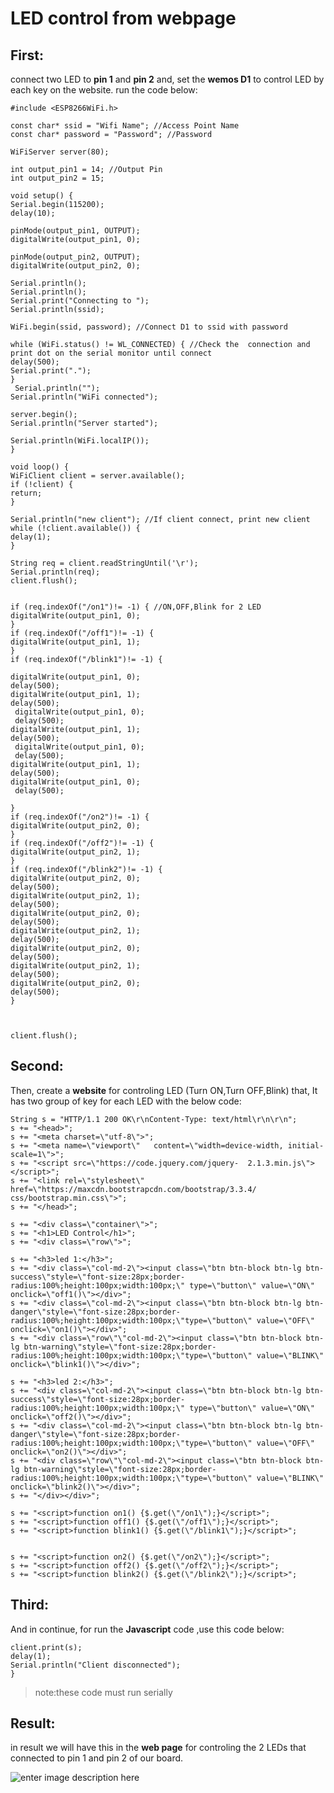 
# LED control from webpage
 
## First:
connect two LED to **pin 1** and **pin 2** and,
set the **wemos D1** to control LED by each key on the website.
run the code below:

    #include <ESP8266WiFi.h>

    const char* ssid = "Wifi Name"; //Access Point Name
    const char* password = "Password"; //Password

    WiFiServer server(80);

    int output_pin1 = 14; //Output Pin
    int output_pin2 = 15; 

    void setup() { 
    Serial.begin(115200);
    delay(10);

    pinMode(output_pin1, OUTPUT);
    digitalWrite(output_pin1, 0);

    pinMode(output_pin2, OUTPUT);
    digitalWrite(output_pin2, 0);

    Serial.println();
    Serial.println();
    Serial.print("Connecting to ");
    Serial.println(ssid);

    WiFi.begin(ssid, password); //Connect D1 to ssid with password

    while (WiFi.status() != WL_CONNECTED) { //Check the  connection and print dot on the serial monitor until connect
    delay(500);
    Serial.print(".");
    }
     Serial.println("");
    Serial.println("WiFi connected");

    server.begin();
    Serial.println("Server started");

    Serial.println(WiFi.localIP());
    }

    void loop() {
    WiFiClient client = server.available();
    if (!client) {
    return;
    }

    Serial.println("new client"); //If client connect, print new client
    while (!client.available()) {
    delay(1);
    }

    String req = client.readStringUntil('\r');
    Serial.println(req);
    client.flush();


    if (req.indexOf("/on1")!= -1) { //ON,OFF,Blink for 2 LED
    digitalWrite(output_pin1, 0);
    }
    if (req.indexOf("/off1")!= -1) {
    digitalWrite(output_pin1, 1);
    }
    if (req.indexOf("/blink1")!= -1) {
     
    digitalWrite(output_pin1, 0);
    delay(500);
    digitalWrite(output_pin1, 1);
    delay(500);
     digitalWrite(output_pin1, 0);
     delay(500);
    digitalWrite(output_pin1, 1);
    delay(500);
     digitalWrite(output_pin1, 0);
     delay(500);
    digitalWrite(output_pin1, 1);
    delay(500);
    digitalWrite(output_pin1, 0);
     delay(500);
 
    }
    if (req.indexOf("/on2")!= -1) {
    digitalWrite(output_pin2, 0);
    }
    if (req.indexOf("/off2")!= -1) {
    digitalWrite(output_pin2, 1);
    }
    if (req.indexOf("/blink2")!= -1) {
    digitalWrite(output_pin2, 0);
    delay(500);
    digitalWrite(output_pin2, 1);
    delay(500);
    digitalWrite(output_pin2, 0);
    delay(500);
    digitalWrite(output_pin2, 1);
    delay(500);
    digitalWrite(output_pin2, 0);
    delay(500);
    digitalWrite(output_pin2, 1);
    delay(500);
    digitalWrite(output_pin2, 0);
    delay(500);
    }
 
    
    
    client.flush();

## Second:

 Then, create a **website** for controling LED (Turn ON,Turn OFF,Blink)
that, It has two group of key for each LED
with the below code:

    String s = "HTTP/1.1 200 OK\r\nContent-Type: text/html\r\n\r\n";
    s += "<head>";
    s += "<meta charset=\"utf-8\">";
    s += "<meta name=\"viewport\"   content=\"width=device-width, initial-scale=1\">";
    s += "<script src=\"https://code.jquery.com/jquery-  2.1.3.min.js\"></script>";
    s += "<link rel=\"stylesheet\"   href=\"https://maxcdn.bootstrapcdn.com/bootstrap/3.3.4/  css/bootstrap.min.css\">";
    s += "</head>";

    s += "<div class=\"container\">";
    s += "<h1>LED Control</h1>";
    s += "<div class=\"row\">";
  
    s += "<h3>led 1:</h3>";
    s += "<div class=\"col-md-2\"><input class=\"btn btn-block btn-lg btn-success\"style=\"font-size:28px;border-radius:100%;height:100px;width:100px;\" type=\"button\" value=\"ON\" onclick=\"off1()\"></div>";
    s += "<div class=\"col-md-2\"><input class=\"btn btn-block btn-lg btn-danger\"style=\"font-size:28px;border-radius:100%;height:100px;width:100px;\"type=\"button\" value=\"OFF\" onclick=\"on1()\"></div>";
    s += "<div class=\"row\"\"col-md-2\"><input class=\"btn btn-block btn-lg btn-warning\"style=\"font-size:28px;border-radius:100%;height:100px;width:100px;\"type=\"button\" value=\"BLINK\" onclick=\"blink1()\"></div>";

    s += "<h3>led 2:</h3>";
    s += "<div class=\"col-md-2\"><input class=\"btn btn-block btn-lg btn-success\"style=\"font-size:28px;border-radius:100%;height:100px;width:100px;\" type=\"button\" value=\"ON\" onclick=\"off2()\"></div>";
    s += "<div class=\"col-md-2\"><input class=\"btn btn-block btn-lg btn-danger\"style=\"font-size:28px;border-radius:100%;height:100px;width:100px;\"type=\"button\" value=\"OFF\" onclick=\"on2()\"></div>";
    s += "<div class=\"row\"\"col-md-2\"><input class=\"btn btn-block btn-lg btn-warning\"style=\"font-size:28px;border-radius:100%;height:100px;width:100px;\"type=\"button\" value=\"BLINK\" onclick=\"blink2()\"></div>";
    s += "</div></div>";

    s += "<script>function on1() {$.get(\"/on1\");}</script>";
    s += "<script>function off1() {$.get(\"/off1\");}</script>";
    s += "<script>function blink1() {$.get(\"/blink1\");}</script>";


    s += "<script>function on2() {$.get(\"/on2\");}</script>";
    s += "<script>function off2() {$.get(\"/off2\");}</script>";
    s += "<script>function blink2() {$.get(\"/blink2\");}</script>";

 
## Third:

And in continue, for run the **Javascript** code ,use this code below:

    client.print(s);
    delay(1);
    Serial.println("Client disconnected");
    }

> note:these code must run serially

 ## Result:

in result we will have this in the **web page** for controling the 2 LEDs that connected to pin 1 and pin 2 of our board.

![enter image description here](https://lh3.googleusercontent.com/rOa__l7ogEkW99qrLOfyS41YzUYXPEGn-3r8rZUr41ee6g3FiZrMWCUFy94T7m6r421fQA98WSI "web")
> 



